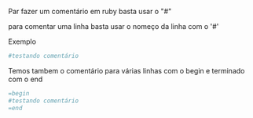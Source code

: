 Par fazer um comentário em ruby basta usar o "#"

para comentar uma linha basta usar o nomeço da linha com o '#'

Exemplo

```ruby
#testando comentário
```

Temos tambem o comentário para várias linhas
com o begin e terminado com o end

```ruby
=begin
#testando comentário
=end
```